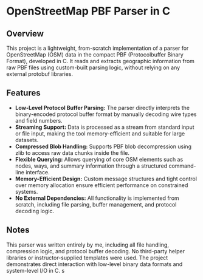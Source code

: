 # OpenStreetMap PBF Parser in C

## Overview

This project is a lightweight, from-scratch implementation of a parser for OpenStreetMap (OSM) data in the compact PBF (Protocolbuffer Binary Format), developed in C. It reads and extracts geographic information from raw PBF files using custom-built parsing logic, without relying on any external protobuf libraries.

## Features

- **Low-Level Protocol Buffer Parsing:** The parser directly interprets the binary-encoded protocol buffer format by manually decoding wire types and field numbers.
- **Streaming Support:** Data is processed as a stream from standard input or file input, making the tool memory-efficient and suitable for large datasets.
- **Compressed Blob Handling:** Supports PBF blob decompression using zlib to access raw data chunks inside the file.
- **Flexible Querying:** Allows querying of core OSM elements such as nodes, ways, and summary information through a structured command-line interface.
- **Memory-Efficient Design:** Custom message structures and tight control over memory allocation ensure efficient performance on constrained systems.
- **No External Dependencies:** All functionality is implemented from scratch, including file parsing, buffer management, and protocol decoding logic.

## Notes

This parser was written entirely by me, including all file handling, compression logic, and protocol buffer decoding. No third-party helper libraries or instructor-supplied templates were used. The project demonstrates direct interaction with low-level binary data formats and system-level I/O in C.
s